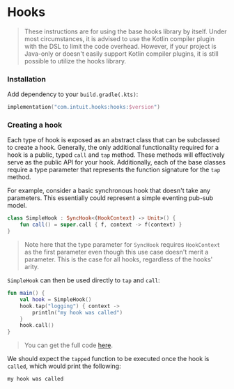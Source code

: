 # Hooks

> These instructions are for using the base hooks library by itself. Under most circumstances, it is advised to use the Kotlin compiler plugin with the DSL to limit the code overhead. However, if your project is Java-only or doesn't easily support Kotlin compiler plugins, it is still possible to utilize the hooks library.

### Installation

Add dependency to your `build.gradle(.kts)`:

<!--- PREFIX 
/*
----- SUFFIX
*/
-->

```kotlin
implementation("com.intuit.hooks:hooks:$version")
```

<!--- KNIT example-hooksinstallation-01.kt --> 

### Creating a hook

Each type of hook is exposed as an abstract class that can be subclassed to create a hook. Generally, the only additional functionality required for a hook is a public, typed `call` and `tap` method. These methods will effectively serve as the public API for your hook. Additionally, each of the base classes require a type parameter that represents the function signature for the `tap` method.

For example, consider a basic synchronous hook that doesn't take any parameters. This essentially could represent a simple eventing pub-sub model.

<!--- TEST_NAME SimpleHookTest --> 

<!--- INCLUDE
import com.intuit.hooks.HookContext
import com.intuit.hooks.SyncHook
-->

```kotlin
class SimpleHook : SyncHook<(HookContext) -> Unit>() {
    fun call() = super.call { f, context -> f(context) }
}
```

> Note here that the type parameter for `SyncHook` requires `HookContext` as the first parameter even though this use case doesn't merit a parameter. This is the case for all hooks, regardless of the hooks' arity.

`SimpleHook` can then be used directly to `tap` and `call`:

```kotlin
fun main() {
    val hook = SimpleHook()
    hook.tap("logging") { context ->
        println("my hook was called")
    }
    hook.call()
}
```

<!--- KNIT example-synchook-01.kt --> 

> You can get the full code [here](../docs/src/test/kotlin/example/example-synchook-01.kt).

We should expect the `tapped` function to be executed once the hook is `called`, which would print the following:

```text
my hook was called
```

<!--- TEST -->
